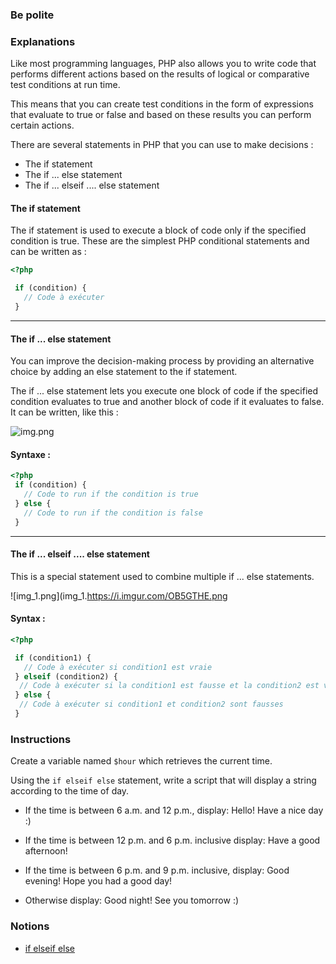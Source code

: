 ### Be polite

### Explanations

Like most programming languages, PHP also allows you to write code that performs different actions based on the results of logical or comparative test conditions at run time.

This means that you can create test conditions in the form of expressions that evaluate to true or false and based on these results you can perform certain actions.

There are several statements in PHP that you can use to make decisions :

- The if statement
- The if ... else statement
- The if ... elseif .... else statement

#### The if statement

The if statement is used to execute a block of code only if the specified condition is true. These are the simplest PHP conditional statements and can be written as :

```php
<?php

 if (condition) {
   // Code à exécuter
 }
```

---

#### The if ... else statement

You can improve the decision-making process by providing an alternative choice by adding an else statement to the if statement.

The if ... else statement lets you execute one block of code if the specified condition evaluates to true and another block of code if it evaluates to false. It can be written, like this :

![img.png](https://imgur.com/a/viKjL5C)

#### Syntaxe :

```php
<?php
 if (condition) {
   // Code to run if the condition is true
 } else {
   // Code to run if the condition is false
 }
```

---

#### The if ... elseif .... else statement

This is a special statement used to combine multiple if ... else statements.

![img_1.png](img_1.https://i.imgur.com/OB5GTHE.png
#### Syntax :

```php
<?php

 if (condition1) {
   // Code à exécuter si condition1 est vraie
 } elseif (condition2) {
  // Code à exécuter si la condition1 est fausse et la condition2 est vraie
 } else {
  // Code à exécuter si condition1 et condition2 sont fausses
 }
```

### Instructions

Create a variable named `$hour` which retrieves the current time.

Using the `if elseif else` statement, write a script that will display a string according to the time of day.

- If the time is between 6 a.m. and 12 p.m., display: Hello! Have a nice day :)

- If the time is between 12 p.m. and 6 p.m. inclusive display: Have a good afternoon!

- If the time is between 6 p.m. and 9 p.m. inclusive, display: Good evening! Hope you had a good day!

- Otherwise display: Good night! See you tomorrow :)

### Notions

- [if elseif else](https://www.php.net/manual/fr/control-structures.elseif.php)

